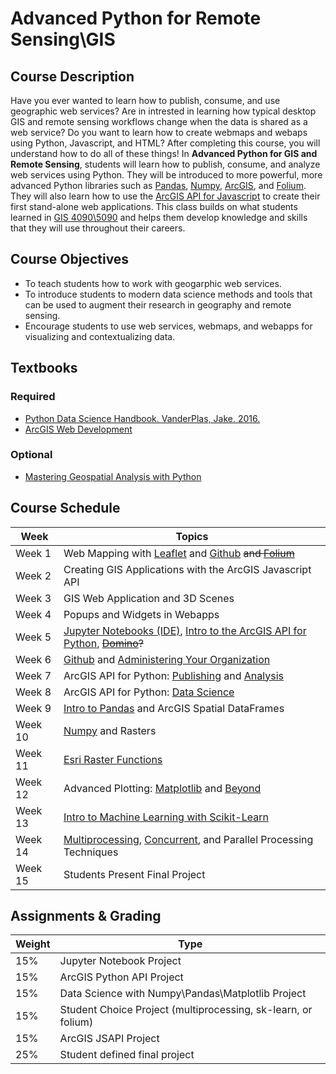 # Advanced Python for Remote Sensing\GIS

## Course Description
Have you ever wanted to learn how to publish, consume, and use geographic web services? Are in intrested in learning how typical desktop GIS and remote sensing workflows change when the data is shared as a web service? Do you want to learn how to create webmaps and webaps using Python, Javascript, and HTML? After completing this course, you will understand how to do all of these things! In **Advanced Python for GIS and Remote Sensing**, students will learn how to publish, consume, and analyze web services using Python. They will be introduced to more powerful, more advanced Python libraries such as [Pandas](https://jakevdp.github.io/PythonDataScienceHandbook/03.00-introduction-to-pandas.html), [Numpy](https://jakevdp.github.io/PythonDataScienceHandbook/02.00-introduction-to-numpy.html), [ArcGIS](https://developers.arcgis.com/python/), and [Folium](https://folium.readthedocs.io/en/latest/). They will also learn how to use the [ArcGIS API for Javascript](https://developers.arcgis.com/javascript/3/) to create their first stand-alone web applications. This class builds on what students learned in [GIS 4090\5090](https://github.com/gbrunner/Python_for_GIS_and_RS) and helps them develop knowledge and skills that they will use throughout their careers.

## Course Objectives
- To teach students how to work with geogarphic web services.
- To introduce students to modern data science methods and tools that can be used to augment their research in geography and remote sensing.
- Encourage students to use web services, webmaps, and webapps for visualizing and contextualizing data.

## Textbooks
### Required
- [Python Data Science Handbook. VanderPlas, Jake. 2016.](http://shop.oreilly.com/product/0636920034919.do)
- [ArcGIS Web Development](https://www.amazon.com/ArcGIS-Web-Development-Rene-Rubalcava/dp/1617291617)
### Optional
- [Mastering Geospatial Analysis with Python](https://www.packtpub.com/application-development/mastering-geospatial-analysis-python)

## Course Schedule

| Week    | Topics |
|---------|--------|
| Week 1 | Web Mapping with [Leaflet](http://leafletjs.com/) and [Github](www.github.com) ~~and [Folium](https://blog.dominodatalab.com/creating-interactive-crime-maps-with-folium/)~~
| Week 2 | Creating GIS Applications with the ArcGIS Javascript API |
| Week 3 | GIS Web Application and 3D Scenes |
| Week 4 | Popups and Widgets in Webapps |
| Week 5  | [Jupyter Notebooks (IDE)](https://jupyter.org/install.html), [Intro to the ArcGIS API for Python](https://developers.arcgis.com/python/), ~~[Domino](https://app.dominodatalab.com/overview)?~~ |                 
| Week 6  |  [Github](https://github.com/) and [Administering Your Organization](https://developers.arcgis.com/python/sample-notebooks/batch-creation-of-groups/) |
| Week 7  | ArcGIS API for Python: [Publishing](https://developers.arcgis.com/python/sample-notebooks/publishing-sd-shapefiles-and-csv/) and [Analysis](https://developers.arcgis.com/python/sample-notebooks/chennai-floods-analysis/) |
| Week 8  | ArcGIS API for Python: [Data Science](https://developers.arcgis.com/python/sample-notebooks/counting-features-in-satellite-images-using-scikit-image/) |
| Week 9  | [Intro to Pandas](https://jakevdp.github.io/PythonDataScienceHandbook/03.00-introduction-to-pandas.html) and ArcGIS Spatial DataFrames |
| Week 10  | [Numpy](https://jakevdp.github.io/PythonDataScienceHandbook/02.00-introduction-to-numpy.html) and Rasters |
| Week 11  | [Esri Raster Functions](https://github.com/Esri/raster-functions)  |
| Week 12  | Advanced Plotting: [Matplotlib](https://jakevdp.github.io/PythonDataScienceHandbook/04.00-introduction-to-matplotlib.html) and [Beyond](https://seaborn.pydata.org/) |
| Week 13  | [Intro to Machine Learning with Scikit-Learn](https://jakevdp.github.io/PythonDataScienceHandbook/05.02-introducing-scikit-learn.html) | 
| Week 14  | [Multiprocessing](https://www.youtube.com/watch?v=s1SkCYMnfbY), [Concurrent](http://www.gregreda.com/2016/10/16/asynchronous-scraping-with-python/), and Parallel Processing Techniques |
| Week 15 | Students Present Final Project |

## Assignments & Grading
| Weight | Type |
|--------|------|
| 15% | Jupyter Notebook Project |
| 15% | ArcGIS Python API Project |
| 15% | Data Science with Numpy\Pandas\Matplotlib Project |
| 15% | Student Choice Project (multiprocessing, sk-learn, or folium) |
| 15% | ArcGIS JSAPI Project |
| 25% | Student defined final project |
